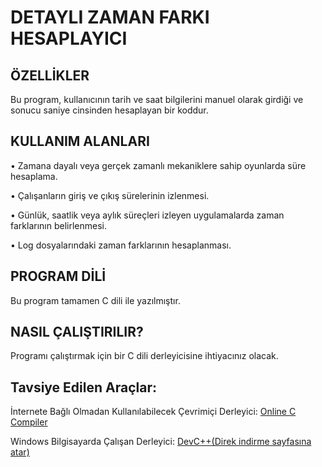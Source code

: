 # DETAYLI ZAMAN FARKI HESAPLAYICI
## ÖZELLİKLER
Bu program, kullanıcının tarih ve saat bilgilerini manuel olarak girdiği ve sonucu saniye cinsinden hesaplayan bir koddur.

## KULLANIM ALANLARI

• Zamana dayalı veya gerçek zamanlı mekaniklere sahip oyunlarda süre hesaplama. 

• Çalışanların giriş ve çıkış sürelerinin izlenmesi. 

• Günlük, saatlik veya aylık süreçleri izleyen uygulamalarda zaman farklarının belirlenmesi. 

• Log dosyalarındaki zaman farklarının hesaplanması.


## PROGRAM DİLİ
Bu program tamamen C dili ile yazılmıştır.

## NASIL ÇALIŞTIRILIR?
Programı çalıştırmak için bir C dili derleyicisine ihtiyacınız olacak.

## Tavsiye Edilen Araçlar:
İnternete Bağlı Olmadan Kullanılabilecek Çevrimiçi Derleyici: <a href="https://www.onlinegdb.com/online_c_compiler">Online C Compiler</a>

Windows Bilgisayarda Çalışan Derleyici: <a href="https://sourceforge.net/projects/dev-cpp/files/Binaries/Dev-C%2B%2B%204.9.9.2/devcpp-4.9.9.2_setup.exe/download"> DevC++(Direk indirme sayfasına atar)</a>
